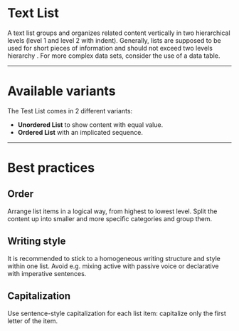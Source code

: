 # Text List

A text list groups and organizes related content vertically in two hierarchical levels (level 1 and level 2 with indent). Generally, lists are supposed to be used for short pieces of information and should not exceed two levels hierarchy . For more complex data sets, consider the use of a data table.

---

# Available variants

The Test List comes in 2 different variants:

- **Unordered List** to show content with equal value.
- **Ordered List** with an implicated sequence.

---

# Best practices

## Order
Arrange list items in a logical way, from  highest to lowest level. Split the content up into smaller and more specific categories and group them. 

## Writing style
It is recommended to stick to a homogeneous writing structure and style within one list. Avoid e.g. mixing active with passive voice or declarative with imperative sentences. 

## Capitalization
Use sentence-style capitalization for each list item: capitalize only the first letter of the item.